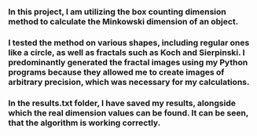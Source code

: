 ### In this project, I am utilizing the box counting dimension method to calculate the Minkowski dimension of an object.
### I tested the method on various shapes, including regular ones like a circle, as well as fractals such as Koch and Sierpinski. I predominantly generated the fractal images using my Python programs because they allowed me to create images of arbitrary precision, which was necessary for my calculations.

### In the results.txt folder, I have saved my results, alongside which the real dimension values can be found.  It can be seen, that the algorithm is working correctly.
